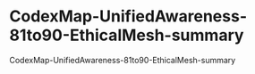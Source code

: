 # CodexMap-UnifiedAwareness-81to90-EthicalMesh-summary
CodexMap-UnifiedAwareness-81to90-EthicalMesh-summary
